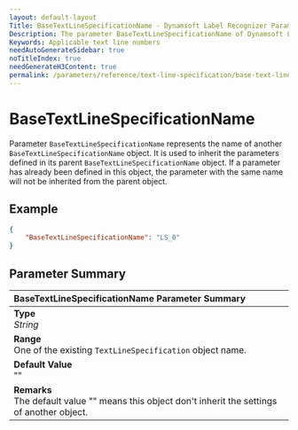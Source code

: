 ```yaml
---
layout: default-layout
Title: BaseTextLineSpecificationName - Dynamsoft Label Recognizer Parameters
Description: The parameter BaseTextLineSpecificationName of Dynamsoft Label Recognizer defines the name of base TextLineSpecification object.
Keywords: Applicable text line numbers
needAutoGenerateSidebar: true
noTitleIndex: true
needGenerateH3Content: true
permalink: /parameters/reference/text-line-specification/base-text-line-specification-name.html
---
```


# BaseTextLineSpecificationName

Parameter `BaseTextLineSpecificationName` represents the name of another `BaseTextLineSpecificationName` object. It is used to inherit the parameters defined in its parent `BaseTextLineSpecificationName` object. If a parameter has already been defined in this object, the parameter with the same name will not be inherited from the parent object.

## Example

```json
{
    "BaseTextLineSpecificationName": "LS_0"
}
```

## Parameter Summary

| BaseTextLineSpecificationName Parameter Summary |
| :----------------------------------------- |
| **Type**<br>*String* |
| **Range**<br>One of the existing `TextLineSpecification` object name. |
| **Default Value**<br>"" |
| **Remarks**<br>The default value "" means this object don't inherit the settings of another object. |

